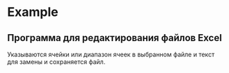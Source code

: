 # Example

## Программа для редактирования файлов Excel

Указываются ячейки или диапазон ячеек в выбранном файле и текст для замены и сохраняется файл.
